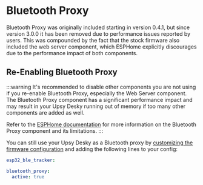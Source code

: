 # Bluetooth Proxy

Bluetooth Proxy was originally included starting in version 0.4.1, but since version 3.0.0 it has been removed due to performance issues reported by users. This was compounded by the fact that the stock firmware also included the web server component, which ESPHome explicitly discourages due to the performance impact of both components.

## Re-Enabling Bluetooth Proxy

:::warning
It's recommended to disable other components you are not using if you re-enable Bluetooth Proxy, especially the Web Server component. The Bluetooth Proxy component has a significant performance impact and may result in your Upsy Desky running out of memory if too many other components are added as well.

Refer to the [ESPHome documentation](https://esphome.io/components/bluetooth_proxy) for more information on the Bluetooth Proxy component and its limitations.
:::

You can still use your Upsy Desky as a Bluetooth proxy by [customizing the firmware configuration](./customization/index.md) and adding the following lines to your config:

```yaml
esp32_ble_tracker:

bluetooth_proxy:
  active: true
```